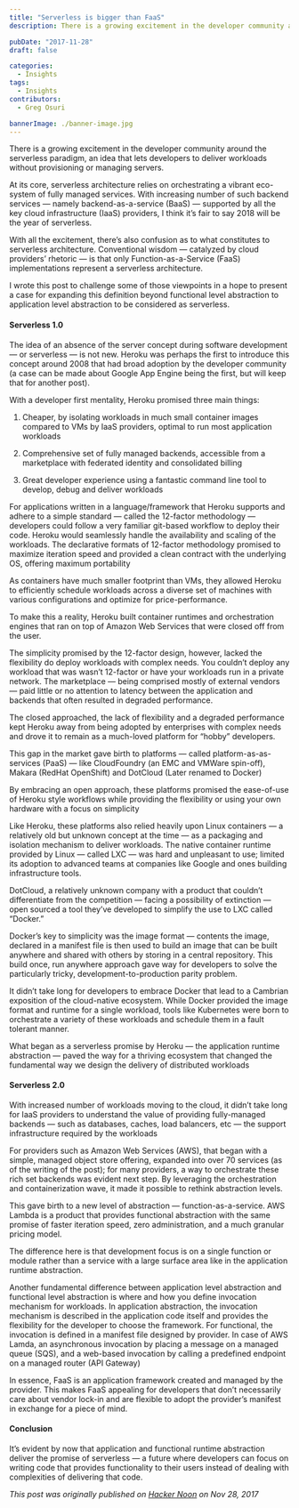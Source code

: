 ```yaml
---
title: "Serverless is bigger than FaaS"
description: There is a growing excitement in the developer community around the serverless paradigm, an idea that lets developers to deliver workloads without provisioning or managing servers.

pubDate: "2017-11-28"
draft: false

categories:
  - Insights
tags:
  - Insights
contributors:
  - Greg Osuri

bannerImage: ./banner-image.jpg
---
```

There is a growing excitement in the developer community around the serverless paradigm, an idea that lets developers to deliver workloads without provisioning or managing servers.

At its core, serverless architecture relies on orchestrating a vibrant eco-system of fully managed services. With increasing number of such backend services — namely backend-as-a-service (BaaS) — supported by all the key cloud infrastructure (IaaS) providers, I think it’s fair to say 2018 will be the year of serverless.

With all the excitement, there’s also confusion as to what constitutes to serverless architecture. Conventional wisdom — catalyzed by cloud providers’ rhetoric — is that only Function-as-a-Service (FaaS) implementations represent a serverless architecture.

I wrote this post to challenge some of those viewpoints in a hope to present a case for expanding this definition beyond functional level abstraction to application level abstraction to be considered as serverless.

#### Serverless 1.0

The idea of an absence of the server concept during software development — or serverless — is not new. Heroku was perhaps the first to introduce this concept around 2008 that had broad adoption by the developer community (a case can be made about Google App Engine being the first, but will keep that for another post).

With a developer first mentality, Heroku promised three main things:

1.  Cheaper, by isolating workloads in much small container images compared to VMs by IaaS providers, optimal to run most application workloads
    
2.  Comprehensive set of fully managed backends, accessible from a marketplace with federated identity and consolidated billing
    
3.  Great developer experience using a fantastic command line tool to develop, debug and deliver workloads
    

For applications written in a language/framework that Heroku supports and adhere to a simple standard — called the 12-factor methodology — developers could follow a very familiar git-based workflow to deploy their code. Heroku would seamlessly handle the availability and scaling of the workloads. The declarative formats of 12-factor methodology promised to maximize iteration speed and provided a clean contract with the underlying OS, offering maximum portability

As containers have much smaller footprint than VMs, they allowed Heroku to efficiently schedule workloads across a diverse set of machines with various configurations and optimize for price-performance.

To make this a reality, Heroku built container runtimes and orchestration engines that ran on top of Amazon Web Services that were closed off from the user.

The simplicity promised by the 12-factor design, however, lacked the flexibility do deploy workloads with complex needs. You couldn’t deploy any workload that was wasn’t 12-factor or have your workloads run in a private network. The marketplace — being comprised mostly of external vendors — paid little or no attention to latency between the application and backends that often resulted in degraded performance.

The closed approached, the lack of flexibility and a degraded performance kept Heroku away from being adopted by enterprises with complex needs and drove it to remain as a much-loved platform for “hobby” developers.

This gap in the market gave birth to platforms — called platform-as-as-services (PaaS) — like CloudFoundry (an EMC and VMWare spin-off), Makara (RedHat OpenShift) and DotCloud (Later renamed to Docker)

By embracing an open approach, these platforms promised the ease-of-use of Heroku style workflows while providing the flexibility or using your own hardware with a focus on simplicity

Like Heroku, these platforms also relied heavily upon Linux containers — a relatively old but unknown concept at the time — as a packaging and isolation mechanism to deliver workloads. The native container runtime provided by Linux — called LXC — was hard and unpleasant to use; limited its adoption to advanced teams at companies like Google and ones building infrastructure tools.

DotCloud, a relatively unknown company with a product that couldn’t differentiate from the competition — facing a possibility of extinction — open sourced a tool they’ve developed to simplify the use to LXC called “Docker.”

Docker’s key to simplicity was the image format — contents the image, declared in a manifest file is then used to build an image that can be built anywhere and shared with others by storing in a central repository. This build once, run anywhere approach gave way for developers to solve the particularly tricky, development-to-production parity problem.

It didn’t take long for developers to embrace Docker that lead to a Cambrian exposition of the cloud-native ecosystem. While Docker provided the image format and runtime for a single workload, tools like Kubernetes were born to orchestrate a variety of these workloads and schedule them in a fault tolerant manner.

What began as a serverless promise by Heroku — the application runtime abstraction — paved the way for a thriving ecosystem that changed the fundamental way we design the delivery of distributed workloads

#### Serverless 2.0

With increased number of workloads moving to the cloud, it didn’t take long for IaaS providers to understand the value of providing fully-managed backends — such as databases, caches, load balancers, etc — the support infrastructure required by the workloads

For providers such as Amazon Web Services (AWS), that began with a simple, managed object store offering, expanded into over 70 services (as of the writing of the post); for many providers, a way to orchestrate these rich set backends was evident next step. By leveraging the orchestration and containerization wave, it made it possible to rethink abstraction levels.

This gave birth to a new level of abstraction — function-as-a-service. AWS Lambda is a product that provides functional abstraction with the same promise of faster iteration speed, zero administration, and a much granular pricing model.

The difference here is that development focus is on a single function or module rather than a service with a large surface area like in the application runtime abstraction.

Another fundamental difference between application level abstraction and functional level abstraction is where and how you define invocation mechanism for workloads. In application abstraction, the invocation mechanism is described in the application code itself and provides the flexibility for the developer to choose the framework. For functional, the invocation is defined in a manifest file designed by provider. In case of AWS Lamda, an asynchronous invocation by placing a message on a managed queue (SQS), and a web-based invocation by calling a predefined endpoint on a managed router (API Gateway)

In essence, FaaS is an application framework created and managed by the provider. This makes FaaS appealing for developers that don’t necessarily care about vendor lock-in and are flexible to adopt the provider’s manifest in exchange for a piece of mind.

#### Conclusion

It’s evident by now that application and functional runtime abstraction deliver the promise of serverless — a future where developers can focus on writing code that provides functionality to their users instead of dealing with complexities of delivering that code.

_This post was originally published on_ [_Hacker Noon_](https://hackernoon.com/serverless-is-bigger-than-faas-a5fe0f088981) _on Nov 28, 2017_